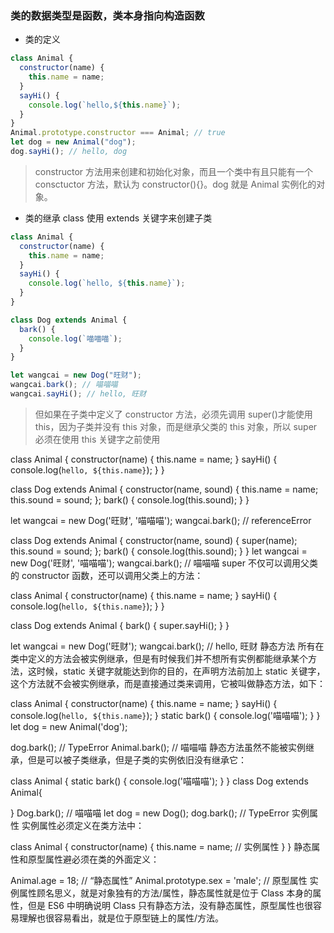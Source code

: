 ### 类的数据类型是函数，类本身指向构造函数

- 类的定义

```javascript
class Animal {
  constructor(name) {
    this.name = name;
  }
  sayHi() {
    console.log(`hello,${this.name}`);
  }
}
Animal.prototype.constructor === Animal; // true
let dog = new Animal("dog");
dog.sayHi(); // hello, dog
```

> constructor 方法用来创建和初始化对象，而且一个类中有且只能有一个 consctuctor 方法，默认为 constructor(){}。dog 就是 Animal 实例化的对象。

- 类的继承
  class 使用 extends 关键字来创建子类

```javascript
class Animal {
  constructor(name) {
    this.name = name;
  }
  sayHi() {
    console.log(`hello, ${this.name}`);
  }
}

class Dog extends Animal {
  bark() {
    console.log(`喵喵喵`);
  }
}

let wangcai = new Dog("旺财");
wangcai.bark(); // 喵喵喵
wangcai.sayHi(); // hello, 旺财
```

> 但如果在子类中定义了 constructor 方法，必须先调用 super()才能使用 this，因为子类并没有 this 对象，而是继承父类的 this 对象，所以 super 必须在使用 this 关键字之前使用

class Animal {
constructor(name) {
this.name = name;
}
sayHi() {
console.log(`hello, ${this.name}`);
}
}

class Dog extends Animal {
constructor(name, sound) {
this.name = name;
this.sound = sound;
};
bark() {
console.log(this.sound);
}
}

let wangcai = new Dog('旺财', '喵喵喵');
wangcai.bark(); // referenceError

class Dog extends Animal {
constructor(name, sound) {
super(name);
this.sound = sound;
};
bark() {
console.log(this.sound);
}
}
let wangcai = new Dog('旺财', '喵喵喵');
wangcai.bark(); // 喵喵喵
super 不仅可以调用父类的 constructor 函数，还可以调用父类上的方法：

class Animal {
constructor(name) {
this.name = name;
}
sayHi() {
console.log(`hello, ${this.name}`);
}
}

class Dog extends Animal {
bark() {
super.sayHi();
}
}

let wangcai = new Dog('旺财');
wangcai.bark(); // hello, 旺财
静态方法
所有在类中定义的方法会被实例继承，但是有时候我们并不想所有实例都能继承某个方法，这时候，static 关键字就能达到你的目的，在声明方法前加上 static 关键字，这个方法就不会被实例继承，而是直接通过类来调用，它被叫做静态方法，如下：

class Animal {
constructor(name) {
this.name = name;
}
sayHi() {
console.log(`hello, ${this.name}`);
}
static bark() {
console.log('喵喵喵');
}
}
let dog = new Animal('dog');

dog.bark(); // TypeError
Animal.bark(); // 喵喵喵
静态方法虽然不能被实例继承，但是可以被子类继承，但是子类的实例依旧没有继承它：

class Animal {
static bark() {
console.log('喵喵喵');
}
}
class Dog extends Animal{

}
Dog.bark(); // 喵喵喵
let dog = new Dog();
dog.bark(); // TypeError
实例属性
实例属性必须定义在类方法中：

class Animal {
constructor(name) {
this.name = name; // 实例属性
}
}
静态属性和原型属性避必须在类的外面定义：

Animal.age = 18; // “静态属性”
Animal.prototype.sex = 'male'; // 原型属性
实例属性顾名思义，就是对象独有的方法/属性，静态属性就是位于 Class 本身的属性，但是 ES6 中明确说明 Class 只有静态方法，没有静态属性，原型属性也很容易理解也很容易看出，就是位于原型链上的属性/方法。
